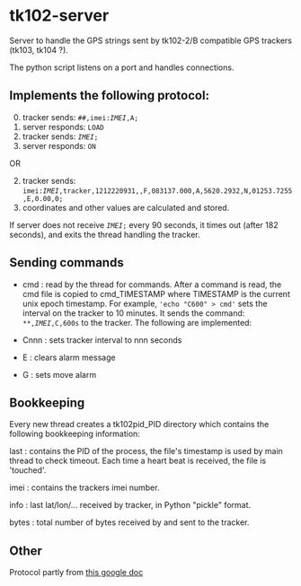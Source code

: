# tk102-server

Server to handle the GPS strings sent by tk102-2/B compatible GPS trackers (tk103, tk104 ?).

The python script listens on a port and handles connections. 

## Implements the following protocol:

0. tracker sends: <code>##,imei:_IMEI_,A;</code>
1. server responds: <code>LOAD</code>
2. tracker sends: <code>_IMEI_;</code>
2. server responds: <code>ON</code>

OR

2. tracker sends: <code>imei:_IMEI_,tracker,1212220931,,F,083137.000,A,5620.2932,N,01253.7255,E,0.00,0;</code>
2. coordinates and other values are calculated and stored.

If server does not receive <code>_IMEI_;</code> every 90 seconds, it times out (after 182 seconds), and exits the
thread handling the tracker. 

## Sending commands

* cmd  : read by the thread for commands. After a command is read, the cmd file is copied to cmd_TIMESTAMP where TIMESTAMP is the current unix epoch timestamp. For example, <code>'echo "C600" > cmd'</code> sets the interval on the tracker to 10 minutes. It sends the command: <code>**,_IMEI_,C,600s</code> to the tracker. The following are implemented:

* Cnnn : sets tracker interval to nnn seconds
* E    : clears alarm message
* G    : sets move alarm

## Bookkeeping

Every new thread creates a tk102pid_PID directory which contains the following bookkeeping information:

last
:  contains the PID of the process, the file's timestamp is used by main thread to check
timeout. Each time a heart beat is received, the file is 'touched'.

imei
:  contains the trackers imei number.

info
:  last lat/lon/... received by tracker, in Python "pickle" format.

bytes
:  total number of bytes received by and sent to the tracker.

## Other

Protocol partly from [this google doc](https://docs.google.com/spreadsheet/ccc?key=0AtQofkYKWsMudDVHTi1ZNjI4emxlTVlhc3V1RWpsc0E#gid=0)

